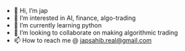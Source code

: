 - 👋 Hi, I’m jap
- 👀 I’m interested in AI, finance, algo-trading 
- 🌱 I’m currently learning python
- 💞️ I’m looking to collaborate on making algorithmic trading
- 📫 How to reach me @ japsahib.real@gmail.com

<!---
jsandp/jsandp is a ✨ special ✨ repository because its `README.md` (this file) appears on your GitHub profile.
You can click the Preview link to take a look at your changes.
--->
